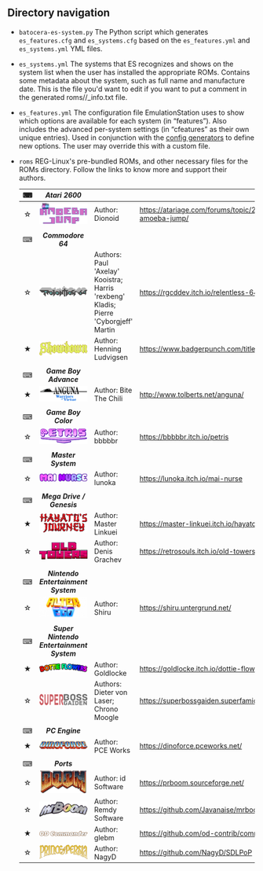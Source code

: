 ## Directory navigation

 - `batocera-es-system.py` The Python script which generates `es_features.cfg` and `es_systems.cfg` based on the `es_features.yml` and `es_systems.yml` YML files.
 - `es_systems.yml` The systems that ES recognizes and shows on the system list when the user has installed the appropriate ROMs. Contains some metadata about the system, such as full name and manufacture date. This is the file you'd want to edit if you want to put a comment in the generated roms/<system>/_info.txt file.
 - `es_features.yml` The configuration file EmulationStation uses to show which options are available for each system (in “features”). Also includes the advanced per-system settings (in “cfeatures” as their own unique entries). Used in conjunction with the [config generators](https://github.com/batocera-linux/batocera.linux/tree/master/package/batocera/core/batocera-configgen/configgen/configgen/generators) to define new options. The user may override this with a custom file.
 - `roms` REG-Linux's pre-bundled ROMs, and other necessary files for the ROMs directory. Follow the links to know more and support their authors.

    | &#9000; | ***Atari 2600*** |  |  |
    | :---: | :---: | :--- | :--- |
    | &#9734; | ![Amoeba Jump](https://raw.githubusercontent.com/REG-Linux/REG-Linux/master/package/batocera/emulationstation/batocera-es-system/roms/atari2600/images/Amoeba-Jump-marquee.png) | Author: Dionoid | https://atariage.com/forums/topic/280211-amoeba-jump/ |
    |  |  |  |  |
    | &#9000; | ***Commodore 64*** |  |  |
    | &#9734; | ![Relentless 64](https://raw.githubusercontent.com/REG-Linux/REG-Linux/master/package/batocera/emulationstation/batocera-es-system/roms/c64/images/Relentless64-marquee.png) | Authors: Paul 'Axelay' Kooistra; Harris 'rexbeng' Kladis; Pierre 'Cyborgjeff' Martin | https://rgcddev.itch.io/relentless-64 |
    | &#9733; | ![Showdown](https://raw.githubusercontent.com/REG-Linux/REG-Linux/master/package/batocera/emulationstation/batocera-es-system/roms/c64/images/Showdown-marquee.png) | Author: Henning Ludvigsen | https://www.badgerpunch.com/title/showdown/ |
    |  |  |  |  |
    | &#9000; | ***Game Boy Advance*** |  |  |
    | &#9733; | ![Anguna - Warriors of Virtue](https://raw.githubusercontent.com/REG-Linux/REG-Linux/master/package/batocera/emulationstation/batocera-es-system/roms/gba/images/Anguna-marquee.png) | Author: Bite The Chili | http://www.tolberts.net/anguna/ |
    |  |  |  |  |
    | &#9000; | ***Game Boy Color*** |  |  |
    | &#9734; | ![Petris](https://raw.githubusercontent.com/REG-Linux/REG-Linux/master/package/batocera/emulationstation/batocera-es-system/roms/gbc/images/Petris-marquee.png) | Author: bbbbbr | https://bbbbbr.itch.io/petris |
    |  |  |  |  |
    | &#9000; | ***Master System*** |  |  |
    | &#9734; | ![Mai Nurse](https://raw.githubusercontent.com/REG-Linux/REG-Linux/master/package/batocera/emulationstation/batocera-es-system/roms/mastersystem/images/Mai-Nurse-marquee.png) | Author: lunoka | https://lunoka.itch.io/mai-nurse |
    |  |  |  |  |
    | &#9000; | ***Mega Drive / Genesis*** |  |  |
    | &#9733; | ![Hayato's Journey](https://raw.githubusercontent.com/REG-Linux/REG-Linux/master/package/batocera/emulationstation/batocera-es-system/roms/megadrive/images/Hayato-Journey-marquee.png) | Author: Master Linkuei | https://master-linkuei.itch.io/hayatos-journey |
    | &#9734; | ![Old Towers](https://raw.githubusercontent.com/REG-Linux/REG-Linux/master/package/batocera/emulationstation/batocera-es-system/roms/megadrive/images/Old-Towers-marquee.png) | Author: Denis Grachev | https://retrosouls.itch.io/old-towers |
    |  |  |  |  |
    | &#9000; | ***Nintendo Entertainment System*** |  |  |
    | &#9734; | ![Alter Ego](https://raw.githubusercontent.com/REG-Linux/REG-Linux/master/package/batocera/emulationstation/batocera-es-system/roms/nes/images/Alter-Ego-marquee.png) | Author: Shiru | https://shiru.untergrund.net/ |
    |  |  |  |  |
    | &#9000; | ***Super Nintendo Entertainment System*** |  |  |
    | &#9733; | ![Dottie Flowers](https://raw.githubusercontent.com/REG-Linux/REG-Linux/master/package/batocera/emulationstation/batocera-es-system/roms/snes/images/Dottie-Flowers-marquee.png) | Author: Goldlocke | https://goldlocke.itch.io/dottie-flowers |
    | &#9734; | ![Super Boss Gaiden](https://raw.githubusercontent.com/REG-Linux/REG-Linux/master/package/batocera/emulationstation/batocera-es-system/roms/snes/images/Super-Boss-Gaiden-marquee.png) | Authors: Dieter von Laser; Chrono Moogle | https://superbossgaiden.superfamicom.org/ |
    |  |  |  |  |
    | &#9000; | ***PC Engine*** |  |  |
    | &#9733; | ![Dinoforce](https://raw.githubusercontent.com/REG-Linux/REG-Linux/master/package/batocera/emulationstation/batocera-es-system/roms/pcengine/images/Dinoforce-marquee.png) | Author: PCE Works | https://dinoforce.pceworks.net/ |
    |  |  |  |  |
    | &#9000; | ***Ports*** |  |  |
    | &#9734; | ![DOOM (shareware)](https://raw.githubusercontent.com/REG-Linux/REG-Linux/master/package/batocera/emulationstation/batocera-es-system/roms/prboom/images/doom1_shareware-marquee.png) | Author: id Software | https://prboom.sourceforge.net/ |
    | &#9734; | ![MrBoom](https://raw.githubusercontent.com/REG-Linux/REG-Linux/master/package/batocera/emulationstation/batocera-es-system/roms/mrboom/images/MrBoom-marquee.png) | Author: Remdy Software | https://github.com/Javanaise/mrboom-libretro |
    | &#9733; | ![OD Commander](https://raw.githubusercontent.com/REG-Linux/REG-Linux/master/package/batocera/emulationstation/batocera-es-system/roms/odcommander/images/od-commander-marquee.png) | Author: glebm | https://github.com/od-contrib/commander |
    | &#9734; | ![SDLPoP](https://raw.githubusercontent.com/REG-Linux/REG-Linux/master/package/batocera/emulationstation/batocera-es-system/roms/sdlpop/images/sdlpop-marquee.png) | Author: NagyD | https://github.com/NagyD/SDLPoP |
